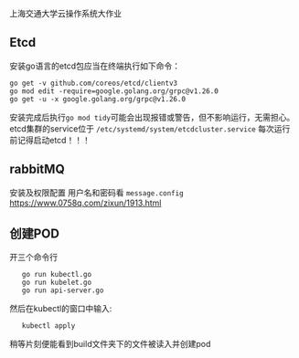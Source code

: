 [//]: # (# Mini-K8s)
上海交通大学云操作系统大作业


## Etcd

安装go语言的etcd包应当在终端执行如下命令：
```shell
go get -v github.com/coreos/etcd/clientv3
go mod edit -require=google.golang.org/grpc@v1.26.0
go get -u -x google.golang.org/grpc@v1.26.0 
```
安装完成后执行`go mod tidy`可能会出现报错或警告，但不影响运行，无需担心。
etcd集群的service位于 `/etc/systemd/system/etcdcluster.service`
每次运行前记得启动etcd！！！

## rabbitMQ
安装及权限配置
用户名和密码看 `message.config`
https://www.0758q.com/zixun/1913.html

## 创建POD
开三个命令行
```shell
   go run kubectl.go
   go run kubelet.go
   go run api-server.go
```
然后在kubectl的窗口中输入:
```shell
   kubectl apply
```
稍等片刻便能看到build文件夹下的文件被读入并创建pod